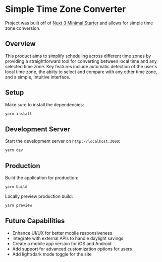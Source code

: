 # Simple Time Zone Converter

Project was built off of [Nuxt 3 Minimal Starter](https://github.com/nuxt/starter/tree/v3) and allows for simple time zone conversion.

## Overview

This product aims to simplify scheduling across different time zones by providing a straightforward tool for converting between local time and any selected time zone. Key features include automatic detection of the user's local time zone, the abiity to select and compare with any other time zone, and a simple, intuitive interface.

## Setup

Make sure to install the dependencies:

```bash
yarn install
```

## Development Server

Start the development server on `http://localhost:3000`:

```bash
yarn dev
```

## Production

Build the application for production:

```bash
yarn build
```

Locally preview production build:

```bash
yarn preview
```

## Future Capabilities

- Enhance UI/UX for better mobile responsiveness
- Integrate with external APIs to handle daylight savings
- Create a mobile app version for iOS and Android
- Add support for advanced customization options for users
- Add light/dark mode toggle for the site

